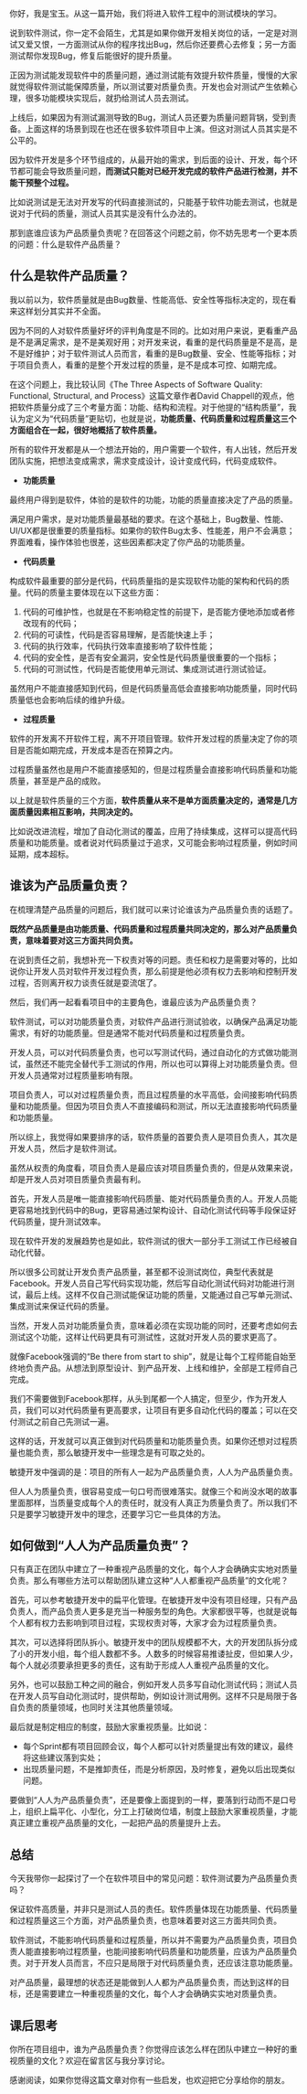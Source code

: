 你好，我是宝玉。从这一篇开始，我们将进入软件工程中的测试模块的学习。

说到软件测试，你一定不会陌生，尤其是如果你做开发相关岗位的话，一定是对测试又爱又恨，一方面测试从你的程序找出Bug，然后你还要费心去修复；另一方面测试帮你发现Bug，修复后能很好的提升质量。

正因为测试能发现软件中的质量问题，通过测试能有效提升软件质量，慢慢的大家就觉得软件测试能保障质量，所以测试要对质量负责。开发也会对测试产生依赖心理，很多功能模块实现后，就扔给测试人员去测试。

上线后，如果因为有测试漏测导致的Bug，测试人员还要为质量问题背锅，受到责备。上面这样的场景到现在也还在很多软件项目中上演。但这对测试人员其实是不公平的。

因为软件开发是多个环节组成的，从最开始的需求，到后面的设计、开发，每个环节都可能会导致质量问题，**而测试只能对已经开发完成的软件产品进行检测，并不能干预整个过程。** 

比如说测试是无法对开发写的代码直接测试的，只能基于软件功能去测试，也就是说对于代码的质量，测试人员其实是没有什么办法的。

那到底谁应该为产品质量负责呢？在回答这个问题之前，你不妨先思考一个更本质的问题：什么是软件产品质量？

## 什么是软件产品质量？

我以前以为，软件质量就是由Bug数量、性能高低、安全性等指标决定的，现在看来这样划分其实并不全面。

因为不同的人对软件质量好坏的评判角度是不同的。比如对用户来说，更看重产品是不是满足需求，是不是美观好用；对开发来说，看重的是代码质量是不是高，是不是好维护；对于软件测试人员而言，看重的是Bug数量、安全、性能等指标；对于项目负责人，看重的是整个开发过程的质量，是不是成本可控、如期完成。

在这个问题上，我比较认同《The Three Aspects of Software Quality: Functional, Structural, and Process》这篇文章作者David Chappell的观点，他把软件质量分成了三个考量方面：功能、结构和流程。对于他提的“结构质量”，我认为定义为“代码质量”更贴切，也就是说，**功能质量、代码质量和过程质量这三个方面组合在一起，很好地概括了软件质量。** 

所有的软件开发都是从一个想法开始的，用户需要一个软件，有人出钱，然后开发团队实施，把想法变成需求，需求变成设计，设计变成代码，代码变成软件。

 *  **功能质量** 

最终用户得到是软件，体验的是软件的功能，功能的质量直接决定了产品的质量。

满足用户需求，是对功能质量最基础的要求。在这个基础上，Bug数量、性能、UI/UX都是很重要的质量指标。如果你的软件Bug太多、性能差，用户不会满意；界面难看，操作体验也很差，这些因素都决定了你产品的功能质量。

 *  **代码质量** 

构成软件最重要的部分是代码，代码质量指的是实现软件功能的架构和代码的质量。代码的质量主要体现在以下这些方面：

1.  代码的可维护性，也就是在不影响稳定性的前提下，是否能方便地添加或者修改现有的代码；
2.  代码的可读性，代码是否容易理解，是否能快速上手；
3.  代码的执行效率，代码执行效率直接影响了软件性能；
4.  代码的安全性，是否有安全漏洞，安全性是代码质量很重要的一个指标；
5.  代码的可测试性，代码是否能使用单元测试、集成测试进行测试验证。

虽然用户不能直接感知到代码，但是代码质量高低会直接影响功能质量，同时代码质量低也会影响后续的维护升级。

 *  **过程质量** 

软件的开发离不开软件工程，离不开项目管理。软件开发过程的质量决定了你的项目是否能如期完成，开发成本是否在预算之内。

过程质量虽然也是用户不能直接感知的，但是过程质量会直接影响代码质量和功能质量，甚至是产品的成败。

以上就是软件质量的三个方面，**软件质量从来不是单方面质量决定的，通常是几方面质量因素相互影响，共同决定的。** 

比如说改进流程，增加了自动化测试的覆盖，应用了持续集成，这样可以提高代码质量和功能质量。或者说对代码质量过于追求，又可能会影响过程质量，例如时间延期，成本超标。

## 谁该为产品质量负责？

在梳理清楚产品质量的问题后，我们就可以来讨论谁该为产品质量负责的话题了。

**既然产品质量是由功能质量、代码质量和过程质量共同决定的，那么对产品质量负责，意味着要对这三方面共同负责。** 

在说到责任之前，我想补充一下权责对等的问题。责任和权力是需要对等的，比如说你让开发人员对软件开发过程负责，那么前提是他必须有权力去影响和控制开发过程，否则离开权力谈责任就是耍流氓了。

然后，我们再一起看看项目中的主要角色，谁最应该为产品质量负责？

软件测试，可以对功能质量负责，对软件产品进行测试验收，以确保产品满足功能需求，有好的功能质量。但是通常不能对代码质量和过程质量负责。

开发人员，可以对代码质量负责，也可以写测试代码，通过自动化的方式做功能测试，虽然还不能完全替代手工测试的作用，所以也可以算得上对功能质量负责。但开发人员通常对过程质量影响有限。

项目负责人，可以对过程质量负责，而且过程质量的水平高低，会间接影响代码质量和功能质量。但因为项目负责人不直接编码和测试，所以无法直接影响代码质量和功能质量。

所以综上，我觉得如果要排序的话，软件质量的首要负责人是项目负责人，其次是开发人员，然后才是软件测试。

虽然从权责的角度看，项目负责人是最应该对项目质量负责的，但是从效果来说，却是开发人员对项目质量负责最有利。

首先，开发人员是唯一能直接影响代码质量、能对代码质量负责的人。开发人员能更容易地找到代码中的Bug，更容易通过架构设计、自动化测试代码等手段保证好代码质量，提升测试效率。

现在软件开发的发展趋势也是如此，软件测试的很大一部分手工测试工作已经被自动化代替。

所以很多公司就让开发负责产品质量，甚至都不设测试岗位，典型代表就是Facebook。开发人员自己写代码实现功能，然后写自动化测试代码对功能进行测试，最后上线。这样不仅自己测试能保证功能的质量，又能通过自己写单元测试、集成测试来保证代码的质量。

当然，开发人员对功能质量负责，意味着必须在实现功能的同时，还要考虑如何去测试这个功能，这样让代码更具有可测试性，这就对开发人员的要求更高了。

就像Facebook强调的“Be there from start to ship”，就是让每个工程师能自始至终地负责产品。从想法到原型设计、到产品开发、上线和维护，全部是工程师自己完成。

我们不需要做到Facebook那样，从头到尾都一个人搞定，但至少，作为开发人员，我们可以对代码质量有更高要求，让项目有更多自动化代码的覆盖；可以在交付测试之前自己先测试一遍。

这样的话，开发就可以真正做到对代码质量和功能质量负责。如果你还想对过程质量也能负责，那么敏捷开发中一些理念是有可取之处的。

敏捷开发中强调的是：项目的所有人一起为产品质量负责，人人为产品质量负责。

但人人为质量负责，很容易变成一句口号而很难落实。就像三个和尚没水喝的故事里面那样，当质量变成每个人的责任时，就没有人真正为质量负责了。所以我们不只是要学习敏捷开发中的理念，还要学习它一些具体的方法。

## 如何做到“人人为产品质量负责”？

只有真正在团队中建立了一种重视产品质量的文化，每个人才会确确实实地对质量负责。那么有哪些方法可以帮助团队建立这种“人人都重视产品质量”的文化呢？

首先，可以参考敏捷开发中的扁平化管理。在敏捷开发中没有项目经理，只有产品负责人，而产品负责人更多是充当一种服务型的角色。大家都很平等，也就是说每个人都有权力去影响到项目过程，实现权责对等，大家才会为过程质量负责。

其次，可以选择将团队拆小。敏捷开发中的团队规模都不大，大的开发团队拆分成了小的开发小组，每个组人数都不多。人数多的时候容易推诿扯皮，但如果人少，每个人就必须要承担更多的责任，这有助于形成人人重视产品质量的文化。

另外，也可以鼓励工种之间的融合，例如开发人员多写自动化测试代码；测试人员在开发人员写自动化测试时，提供帮助，例如设计测试用例。这样不只是局限于各自负责的质量领域，也同时关注其他质量领域。

最后就是制定相应的制度，鼓励大家重视质量。比如说：

 *  每个Sprint都有项目回顾会议，每个人都可以针对质量提出有效的建议，最终将这些建议落到实处；
 *  出现质量问题，不是推卸责任，而是分析原因，及时修复，避免以后出现类似问题。

要做到“人人为产品质量负责”，还是要像上面提到的一样，要落到行动而不是口号上，组织上扁平化、小型化，分工上打破岗位墙，制度上鼓励大家重视质量，才能真正建立重视产品质量的文化，一起把产品的质量提升上去。

## 总结

今天我带你一起探讨了一个在软件项目中的常见问题：软件测试要为产品质量负责吗？

保证软件高质量，并非只是测试人员的责任。软件质量体现在功能质量、代码质量和过程质量这三个方面，对产品质量负责，也意味着要对这三方面共同负责。

软件测试，不能影响代码质量和过程质量，所以并不需要为产品质量负责，项目负责人能直接影响过程质量，也能间接影响代码质量和功能质量，应该为产品质量负责。对于开发人员而言，不应只是局限于对代码质量负责，还应该注意功能质量。

对产品质量，最理想的状态还是能做到人人都为产品质量负责，而达到这样的目标，还是需要建立一种重视质量的文化，每个人才会确确实实地对质量负责。

## 课后思考

你所在项目组中，谁为产品质量负责？你觉得应该怎么样在团队中建立一种好的重视质量的文化？欢迎在留言区与我分享讨论。

感谢阅读，如果你觉得这篇文章对你有一些启发，也欢迎把它分享给你的朋友。

